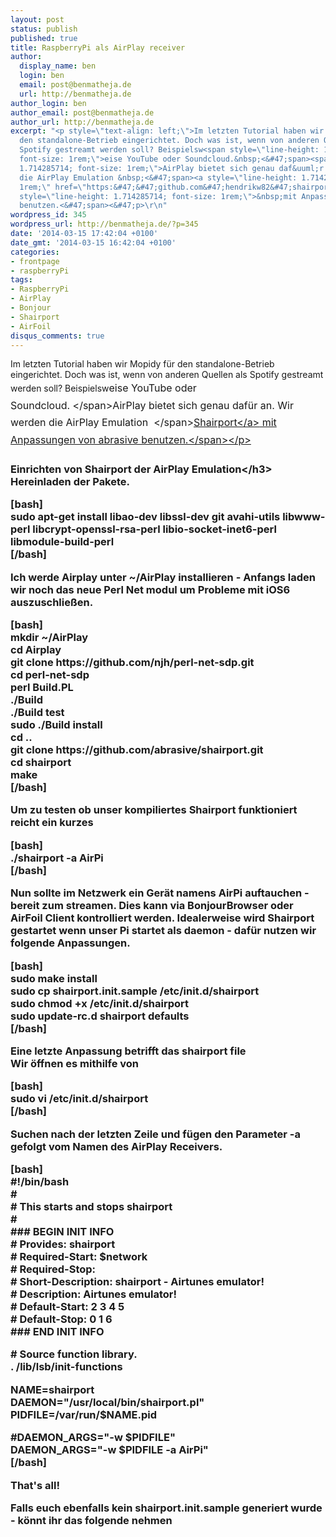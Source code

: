 ```yaml
---
layout: post
status: publish
published: true
title: RaspberryPi als AirPlay receiver
author:
  display_name: ben
  login: ben
  email: post@benmatheja.de
  url: http://benmatheja.de
author_login: ben
author_email: post@benmatheja.de
author_url: http://benmatheja.de
excerpt: "<p style=\"text-align: left;\">Im letzten Tutorial haben wir Mopidy f&uuml;r
  den standalone-Betrieb eingerichtet. Doch was ist, wenn von anderen Quellen als
  Spotify gestreamt werden soll? Beispielsw<span style=\"line-height: 1.714285714;
  font-size: 1rem;\">eise YouTube oder Soundcloud.&nbsp;<&#47;span><span style=\"line-height:
  1.714285714; font-size: 1rem;\">AirPlay bietet sich genau daf&uuml;r an. Wir werden
  die AirPlay Emulation &nbsp;<&#47;span><a style=\"line-height: 1.714285714; font-size:
  1rem;\" href=\"https:&#47;&#47;github.com&#47;hendrikw82&#47;shairport\">Shairport<&#47;a><span
  style=\"line-height: 1.714285714; font-size: 1rem;\">&nbsp;mit Anpassungen von abrasive
  benutzen.<&#47;span><&#47;p>\r\n"
wordpress_id: 345
wordpress_url: http://benmatheja.de/?p=345
date: '2014-03-15 17:42:04 +0100'
date_gmt: '2014-03-15 16:42:04 +0100'
categories:
- frontpage
- raspberryPi
tags:
- RaspberryPi
- AirPlay
- Bonjour
- Shairport
- AirFoil
disqus_comments: true
---
```

<p style="text-align: left;">Im letzten Tutorial haben wir Mopidy f&uuml;r den standalone-Betrieb eingerichtet. Doch was ist, wenn von anderen Quellen als Spotify gestreamt werden soll? Beispielsw<span style="line-height: 1.714285714; font-size: 1rem;">eise YouTube oder Soundcloud.&nbsp;<&#47;span><span style="line-height: 1.714285714; font-size: 1rem;">AirPlay bietet sich genau daf&uuml;r an. Wir werden die AirPlay Emulation &nbsp;<&#47;span><a style="line-height: 1.714285714; font-size: 1rem;" href="https:&#47;&#47;github.com&#47;hendrikw82&#47;shairport">Shairport<&#47;a><span style="line-height: 1.714285714; font-size: 1rem;">&nbsp;mit Anpassungen von abrasive benutzen.<&#47;span><&#47;p><br />
<a id="more"></a><a id="more-345"></a></p>
<h3>Einrichten von Shairport der AirPlay Emulation<&#47;h3><br />
Hereinladen der Pakete.</p>
<p>[bash]<br />
sudo apt-get install libao-dev libssl-dev git avahi-utils libwww-perl libcrypt-openssl-rsa-perl libio-socket-inet6-perl  libmodule-build-perl<br />
[&#47;bash]</p>
<p>Ich werde Airplay unter ~&#47;AirPlay installieren - Anfangs laden wir noch das neue Perl Net modul um Probleme mit iOS6 auszuschlie&szlig;en.</p>
<p>[bash]<br />
mkdir ~&#47;AirPlay<br />
cd Airplay<br />
git clone https:&#47;&#47;github.com&#47;njh&#47;perl-net-sdp.git<br />
cd perl-net-sdp<br />
perl Build.PL<br />
.&#47;Build<br />
.&#47;Build test<br />
sudo .&#47;Build install<br />
cd ..<br />
git clone https:&#47;&#47;github.com&#47;abrasive&#47;shairport.git<br />
cd shairport<br />
make<br />
[&#47;bash]</p>
<p>Um zu testen ob unser kompiliertes Shairport funktioniert reicht ein kurzes</p>
<p>[bash]<br />
.&#47;shairport -a AirPi<br />
[&#47;bash]</p>
<p>Nun sollte im Netzwerk ein Ger&auml;t namens AirPi auftauchen - bereit zum streamen. Dies kann via BonjourBrowser oder AirFoil Client kontrolliert werden. Idealerweise wird Shairport gestartet wenn unser Pi startet als daemon - daf&uuml;r nutzen wir folgende Anpassungen.</p>
<p>[bash]<br />
sudo make install<br />
sudo cp shairport.init.sample &#47;etc&#47;init.d&#47;shairport<br />
sudo chmod +x &#47;etc&#47;init.d&#47;shairport<br />
sudo update-rc.d shairport defaults<br />
[&#47;bash]</p>
<p>Eine letzte Anpassung betrifft das shairport file<br />
Wir &ouml;ffnen es mithilfe von</p>
<p>[bash]<br />
sudo vi &#47;etc&#47;init.d&#47;shairport<br />
[&#47;bash]</p>
<p>Suchen nach der letzten Zeile und f&uuml;gen den Parameter -a gefolgt vom Namen des AirPlay Receivers.</p>
<p>[bash]<br />
#!&#47;bin&#47;bash<br />
#<br />
# This starts and stops shairport<br />
#<br />
### BEGIN INIT INFO<br />
# Provides:          shairport<br />
# Required-Start:    $network<br />
# Required-Stop:<br />
# Short-Description: shairport - Airtunes emulator!<br />
# Description:       Airtunes emulator!<br />
# Default-Start:     2 3 4 5<br />
# Default-Stop:      0 1 6<br />
### END INIT INFO</p>
<p># Source function library.<br />
. &#47;lib&#47;lsb&#47;init-functions</p>
<p>NAME=shairport<br />
DAEMON="&#47;usr&#47;local&#47;bin&#47;shairport.pl"<br />
PIDFILE=&#47;var&#47;run&#47;$NAME.pid</p>
<p>#DAEMON_ARGS="-w $PIDFILE"<br />
DAEMON_ARGS="-w $PIDFILE -a AirPi"<br />
[&#47;bash]</p>
<p>That's all!</p>
<p>Falls euch ebenfalls kein shairport.init.sample generiert wurde - k&ouml;nnt ihr das folgende nehmen<br />
<script type="text&#47;javascript" src="https:&#47;&#47;gist.github.com&#47;BenMatheja&#47;9598380.js"><&#47;script></p>
